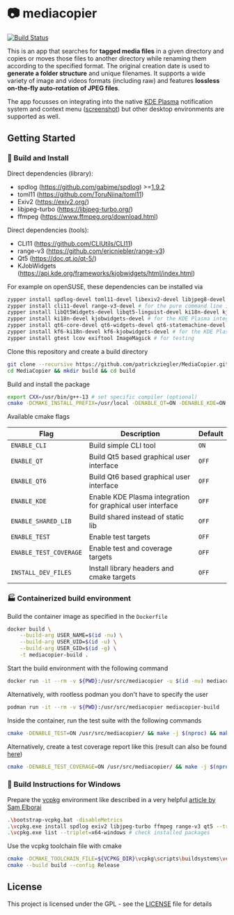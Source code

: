 # :camera: mediacopier

[![Build Status](https://github.com/patrickziegler/MediaCopier/actions/workflows/build-and-test.yml/badge.svg?branch=master)](https://github.com/patrickziegler/MediaCopier/actions/workflows/build-and-test.yml?query=branch%3Amaster)

This is an app that searches for **tagged media files** in a given directory and copies or moves those files to another directory while renaming them according to the specified format.
The original creation date is used to **generate a folder structure** and unique filenames.
It supports a wide variety of image and videos formats (including raw) and features **lossless on-the-fly auto-rotation of JPEG files**.

<!--gif was created with 'ffmpeg -i capture.mp4 -r 10 -vf "fps=10,scale=830:-1:flags=lanczos,split[s0][s1];[s0]palettegen[p];[s1][p]paletteuse" -loop 0 demo.gif'-->
The app focusses on integrating into the native [KDE Plasma](https://kde.org/de/) notification system and context menu ([screenshot](https://i.imgur.com/LF5Vnj9.mp4)) but other desktop environments are supported as well.

## Getting Started

### :hammer: Build and Install

Direct dependencies (library):
- spdlog (https://github.com/gabime/spdlog) >=[1.9.2](https://github.com/gabime/spdlog/releases/tag/v1.9.2)
- toml11 (https://github.com/ToruNiina/toml11)
- Exiv2 (https://exiv2.org/)
- libjpeg-turbo (https://libjpeg-turbo.org/)
- ffmpeg (https://www.ffmpeg.org/download.html)

Direct dependencies (tools):
- CLI11 (https://github.com/CLIUtils/CLI11)
- range-v3 (https://github.com/ericniebler/range-v3)
- Qt5 (https://doc.qt.io/qt-5/)
- KJobWidgets (https://api.kde.org/frameworks/kjobwidgets/html/index.html)

For example on openSUSE, these dependencies can be installed via

```sh
zypper install spdlog-devel toml11-devel libexiv2-devel libjpeg8-devel ffmpeg-6-libavformat-devel ffmpeg-6-libavutil-devel # for the core library
zypper install cli11-devel range-v3-devel # for the pure command line interface
zypper install libQt5Widgets-devel libqt5-linguist-devel ki18n-devel kjobwidgets-devel # for the Qt5 based graphical user interface
zypper install ki18n-devel kjobwidgets-devel # for the KDE Plasma integration with Qt5
zypper install qt6-core-devel qt6-widgets-devel qt6-statemachine-devel qt6-linguist-devel # for Qt6 based graphical user interface 
zypper install kf6-ki18n-devel kf6-kjobwidgets-devel # for the KDE Plasma integration with Qt6
zypper install gtest lcov exiftool ImageMagick # for testing
```

Clone this repository and create a build directory

```sh
git clone --recursive https://github.com/patrickziegler/MediaCopier.git
cd MediaCopier && mkdir build && cd build
```

Build and install the package
```sh
export CXX=/usr/bin/g++-13 # set specific compiler (optional)
cmake -DCMAKE_INSTALL_PREFIX=/usr/local -DENABLE_QT=ON -DENABLE_KDE=ON -DCMAKE_BUILD_TYPE=release .. && make -j$(nproc) && sudo make install
```

Available cmake flags

| Flag                   | Description                                                | Default   |
|------------------------|------------------------------------------------------------|-----------|
| `ENABLE_CLI`           | Build simple CLI tool                                      | `ON`      |
| `ENABLE_QT`            | Build Qt5 based graphical user interface                   | `OFF`     |
| `ENABLE_QT6`           | Build Qt6 based graphical user interface                   | `OFF`     |
| `ENABLE_KDE`           | Enable KDE Plasma integration for graphical user interface | `OFF`     |
| `ENABLE_SHARED_LIB`    | Build shared instead of static lib                         | `OFF`     |
| `ENABLE_TEST`          | Enable test targets                                        | `OFF`     |
| `ENABLE_TEST_COVERAGE` | Enable test and coverage targets                           | `OFF`     |
| `INSTALL_DEV_FILES`    | Install library headers and cmake targets                  | `OFF`     |

### :factory: Containerized build environment

Build the container image as specified in the `Dockerfile`

```sh
docker build \
    --build-arg USER_NAME=$(id -nu) \
    --build-arg USER_UID=$(id -u) \
    --build-arg USER_GID=$(id -g) \
    -t mediacopier-build .
```

Start the build environment with the following command

```sh
docker run -it --rm -v ${PWD}:/usr/src/mediacopier -u $(id -nu) mediacopier-build
```

Alternatively, with rootless podman you don't have to specify the user

```sh
podman run -it --rm -v ${PWD}:/usr/src/mediacopier mediacopier-build
```

Inside the container, run the test suite with the following commands

```sh
cmake -DENABLE_TEST=ON /usr/src/mediacopier/ && make -j $(nproc) && make test
```

Alternatively, create a test coverage report like this (result can also be found [here](https://coveralls.io/github/patrickziegler/MediaCopier))

```sh
cmake -DENABLE_TEST_COVERAGE=ON /usr/src/mediacopier/ && make -j $(nproc) && make coverage
```

### :paperclip: Build Instructions for Windows

Prepare the [vcpkg](https://github.com/microsoft/vcpkg#using-vcpkg-with-cmake) environment like described in a very helpful [article by Sam Elborai](https://sam.elborai.me/articles/vscode-cpp-dev-environment-2020/)
```sh
.\bootstrap-vcpkg.bat -disableMetrics
.\vcpkg.exe install spdlog exiv2 libjpeg-turbo ffmpeg range-v3 qt5 --triplet=x64-windows
.\vcpkg.exe list --triplet=x64-windows # check installed packages
```

Use the vcpkg toolchain file with cmake
```sh
cmake -DCMAKE_TOOLCHAIN_FILE=${VCPKG_DIR}\vcpkg\scripts\buildsystems\vcpkg.cmake -DVCPKG_TARGET_TRIPLET=x64-windows -B build -S .
cmake --build build --config Release
```

## License

This project is licensed under the GPL - see the [LICENSE](LICENSE) file for details
